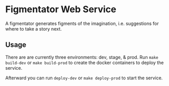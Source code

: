 # Figmentator Web Service

A figmentator generates figments of the imagination, i.e. suggestions for where
to take a story next.


## Usage

There are are currently three environments: dev, stage, & prod. Run `make
build-dev` or `make build-prod` to create the docker containers to deploy the
service.

Afterward you can run `deploy-dev` or `make deploy-prod` to start the service.
